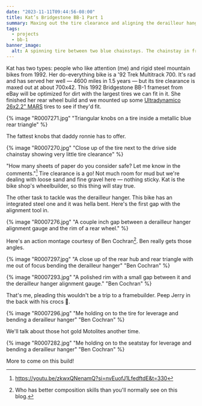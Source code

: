 ```yaml
---
date: "2023-11-11T09:44:56-08:00"
title: Kat’s Bridgestone BB-1 Part 1
summary: Maxing out the tire clearance and aligning the derailleur hanger on Kat's new-to-her Bridgestone BB-1.
tags:
  - projects
  - bb-1
banner_image:
  alt: A spinning tire between two blue chainstays. The chainstay in front says 'Bridgestone'
---
```


Kat has two types: people who like attention (me) and rigid steel mountain bikes from 1992. Her do-everything bike is a '92 Trek Multitrack 700. It's rad and has served her well — 4600 miles in 1.5 years — but its tire clearance is maxed out at about 700x42. This 1992 Bridgestone BB-1 frameset from eBay will be optimized for dirt with the largest tires we can fit in it. She finished her rear wheel build and we mounted up some [Ultradynamico 26x2.2" MARS](https://ultradynamico.com/products/mars-jff?variant=32926187880533) tires to see if they'd fit.

{% image "R0007271.jpg" "Triangular knobs on a tire inside a metallic blue rear triangle" %}

The fattest knobs that daddy ronnie has to offer.

{% image "R0007270.jpg" "Close up of the tire next to the drive side chainstay showing very little tire clearance" %}

"How many sheets of paper do you consider safe? Let me know in the comments."[^1] Tire clearance is a go! Not much room for mud but we're dealing with loose sand and fine gravel here — nothing sticky. Kat is the bike shop's wheelbuilder, so this thing will stay true.

[^1]: https://youtu.be/zkwxQNenamQ?si=nvEuofJ1LfedftdE&t=330

The other task to tackle was the derailleur hanger. This bike has an integrated steel one and it was hella bent. Here's the first gap with the alignment tool in.

{% image "R0007276.jpg" "A couple inch gap between a derailleur hanger alignment gauge and the rim of a rear wheel." %}

Here's an action montage courtesy of Ben Cochran[^2]. Ben really gets those angles.

[^2]: Who has better composition skills than you'll normally see on this blog.

{% image "R0007297.jpg" "A close up of the rear hub and rear triangle with me out of focus bending the derailleur hanger" "Ben Cochran" %}

{% image "R0007293.jpg" "A polished rim with a small gap between it and the derailleur hanger alignment gauge."  "Ben Cochran" %}

That's me, pleading this wouldn't be a trip to a framebuilder. Peep Jerry in the back with his crocs 🫡.

{% image "R0007296.jpg" "Me holding on to the tire for leverage and bending a derailleur hanger" "Ben Cochran" %}

We'll talk about those hot gold Motolites another time.

{% image "R0007282.jpg" "Me holding on to the seatstay for leverage and bending a derailleur hanger" "Ben Cochran" %}

More to come on this build!
